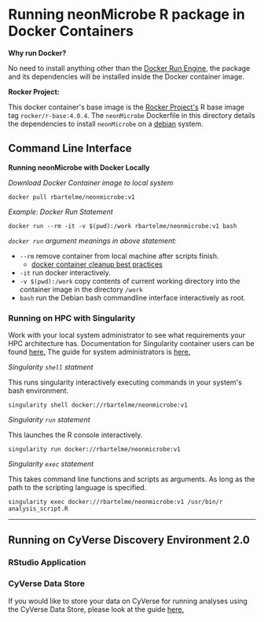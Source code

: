 # Running neonMicrobe R package in Docker Containers

**Why run Docker?**

No need to install anything other than the [Docker Run Engine](https://docs.docker.com/get-docker/), the package and its dependencies will be installed inside the Docker container image. 

**Rocker Project:**

This docker container's base image is the [Rocker Project's](https://www.rocker-project.org/) R base image tag `rocker/r-base:4.0.4`. The `neonMicrobe` Dockerfile in this directory details the dependencies to install `neonMicrobe` on a [debian](https://www.debian.org/) system.

## Command Line Interface

**Running neonMicrobe with Docker Locally**

*Download Docker Container image to local system* 

`docker pull rbartelme/neonmicrobe:v1`

*Example: Docker Run Statement*

`docker run --rm -it -v $(pwd):/work rbartelme/neonmicrobe:v1 bash`

*`docker run` argument meanings in above statement:* 

* `--rm` remove container from local machine after scripts finish. 
    * [docker container cleanup best practices](https://dzone.com/articles/docker-clean-after-yourself)
* `-it` run docker interactively.
* `-v $(pwd):/work` copy contents of current working directory into the container image in the directory `/work`
* `bash` run the Debian bash commandline interface interactively as root.

### Running on HPC with Singularity

Work with your local system administrator to see what requirements your HPC architecture has. Documentation for Singularity container users can be found [here.](https://singularity.lbl.gov/user-guide) The guide for system administrators is [here.](https://singularity.lbl.gov/admin-guide)

*Singularity `shell` statment*

This runs singularity interactively executing commands in your system's bash environment.

`singularity shell docker://rbartelme/neonmicrobe:v1`

*Singularity `run` statement*

This launches the R console interactively.

`singularity run docker://rbartelme/neonmicrobe:v1`

*Singularity `exec` statement*

This takes command line functions and scripts as arguments. As long as the path to the scripting language is specified.

`singularity exec docker://rbartelme/neonmicrobe:v1 /usr/bin/r analysis_script.R`

---

## Running on CyVerse Discovery Environment 2.0



### RStudio Application

### CyVerse Data Store

If you would like to store your data on CyVerse for running analyses using the CyVerse Data Store, please look at the guide [here.](https://learning.cyverse.org/projects/data_store_guide/en/latest/)
